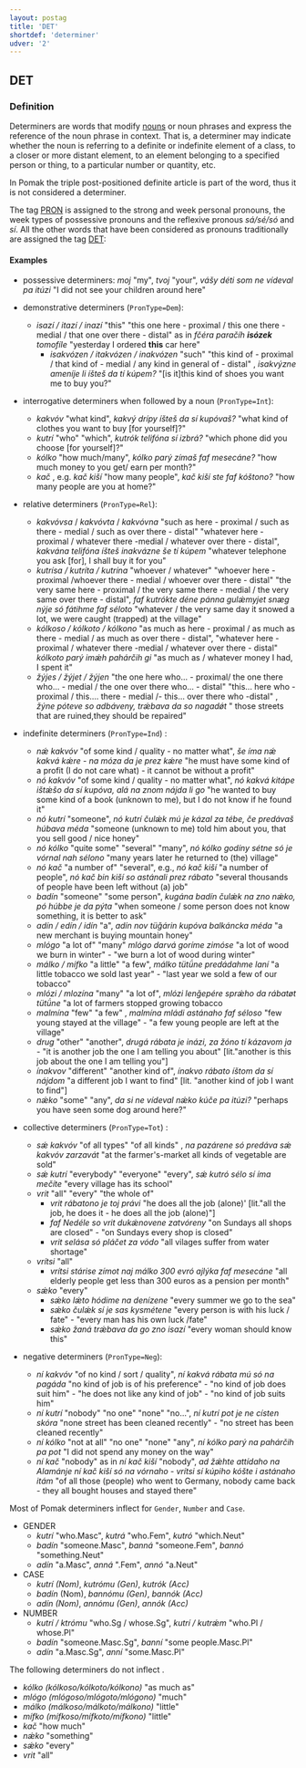 ```yaml
---
layout: postag
title: 'DET'
shortdef: 'determiner'
udver: '2'
---
```


## DET

### Definition

Determiners are words that modify [nouns](NOUN.md) or noun phrases and express the reference of the noun phrase in context. That is, 
a determiner may indicate whether the noun is referring to a definite or indefinite element of a class, to a closer or more distant element, 
to an element belonging to a specified person or thing, to a particular number or quantity, etc.

In Pomak the triple post-positioned definite article is part of the word, thus it is not considered a determiner.

The tag [PRON]() is assigned to the strong and week personal pronouns, the week types of possessive pronouns and the reflexive pronous
 _sá/sé/só_ and _sí_. All the other words that have been considered as pronouns traditionally are assigned the tag [DET](DET.md):

#### Examples

- possessive determiners: _moj_ "my", _tvoj_ "your", _vášy déti som ne vídeval pa itúzi_ "I did not see your children around here" 
- demonstrative determiners (`PronType=Dem`):

    - _isazí / itazí / inazí_ "this" "this one here - proximal / this one there -medial / that one over there - distal" as in _fčéra paračíh <b>isózek</b> tomofíle_ "yesterday I ordered <b>this</b> car here"
	    - _isakvózen / itakvózen / inakvózen_ "such" "this kind of - proximal / that kind of - medial / any kind in general of - distal" , _isakvýzne ameníje li íšteš da tí kúpem?_ "[is it]this kind of shoes you want me to buy you?" 
- interrogative determiners  when followed by a noun (`PronType=Int`):
    - _kakvóv_ "what kind", _kakvý drípy íšteš da sí kupóvaš?_ "what kind of clothes you want to buy [for yourself]?" 
    - _kutrí_ "who" "which", _kutrók telifóna sí izbrá?_ "which phone did you choose [for yourself]?" 
    - _kólko_ "how much/many", _kólko parý zímaš faf mesecáne?_ "how much money to you get/ earn per month?" 
    - _kač_ , e.g. _kač kiší_ "how many people", _kač kiší ste faf kóštono?_ "how many people are you at home?" 
- relative determiners (`PronType=Rel`):
    - _kakvóvsa_ / _kakvóvta_ / _kakvóvna_ "such as here - proximal / such as there - medial / such as over there - distal" "whatever here - proximal / whatever there -medial / whatever over there - distal", _kakvána telifóna íšteš inakvázne še tí kúpem_  "whatever telephone you ask [for], I shall buy it for you" 
    - _kutrísa / kutríta / kutrína_ "whoever / whatever" "whoever here - proximal /whoever there - medial / whoever over there - distal" "the very same here - proximal / the very same there - medial / the very same over there - distal", _faf kutrókte déne pánna gulǽmyjet snæg nýje só fátihme faf séloto_ "whatever / the very same day it snowed a lot, we were caught (trapped) at the village" 
    - _kólkoso / kólkoto / kólkono_ "as much as here - proximal / as much as there - medial / as much as over there - distal", "whatever here - proximal / whatever there -medial / whatever over there - distal" _kólkoto parý imǽh pahárčih gi_ "as much as / whatever money  I had, I spent it" 
    - _žýjes / žýjet / žýjen_ "the one here who... - proximal/ the one there who... - medial / the one over there who... - distal" "this... here who  - proximal / this.... there  - medial /- this... over there who -distal" , _žýne póteve so adbáveny, trǽbava da so nagadǿt_ " those streets that are ruined,they should be repaired" 
 
- indefinite determiners (`PronType=Ind`) :
    - _nǽ kakvóv_ "of some kind / quality - no matter what", _še íma nǽ kakvá kǽre - na móza da je prez kǽre_ "he must have some kind of a profit (I do not care what) - it cannot be without a profit" 
    - _nó kakvóv_ "of some kind / quality - no matter what", _nó kakvá kitápe ištǽšo da sí kupóva, alá na znom nájda li go_ "he wanted to buy some kind of a book (unknown to me), but I do not know if he found it" 
    - _nó kutrí_ "someone", _nó kutrí čulǽk mú je kázal za tébe, če predávaš húbava méda_ "someone (unknown to me) told him about you, that you sell good / nice honey"  
    - _nó kólko_ "quite some" "several" "many", _nó kólko godíny sétne só je vórnal nah sélono_ "many years later he returned to (the) village" 
    - _nó kač_ "a number of"  "several", e.g., _nó kač kiší_ "a number of people", _nó kač bin kiší so astánali prez rábato_ "several thousands of people have been left without (a) job" 
    - _badín_ "someone" "some person", _kugána badín čulǽk na zno nǽko, pó húbbe je da pýta_ "when someone / some person does not know something, it is better to ask" 
    - _adín / edín / idín_ "a", _adín nov tüǧárin kupóva balkáncka méda_ "a new merchant is buying mountain honey" 
    - _mlógo_ "a lot of" "many" _mlógo darvá goríme zimóse_ "a lot of wood we burn in winter" - "we burn a lot of wood during winter" 
    - _málko / mífko_ "a little" "a few", _málko tütǘne predádahme laní_ "a little tobacco we sold last year" - "last year we sold a few of our tobacco" 
    - _mlózi / mlozína_ "many" "a lot of", _mlózi lenǧepére sprǽho da rábatøt tütǘne_ "a lot of farmers stopped growing tobacco
    - _malmína_ "few" "a few" , _malmína mládi astánaho faf séloso_ "few young stayed at the village" - "a few young people are left at the village" 
    - _drug_ "other" "another", _drugá rábata je inázi, za žóno tí kázavom ja_ - "it is another job the one I am telling you about" [lit."another is this job about the one I am telling you"] 
    - _ínakvov_ "different" "another kind of", _ínakvo rábato íštom da sí nájdom_ "a different job I want to find" [lit. "another kind of job I want to find"] 
    - _nǽko_ "some" "any", _da si ne vídeval nǽko kúče pa itúzi?_ "perhaps you have seen some dog around here?" 

- collective determiners (`PronType=Tot`) :
    - _sǽ kakvóv_ "of all types" "of all kinds" , _na pazárene só predáva sǽ kakvóv zarzavát_ "at the farmer's-market all kinds of vegetable are sold" 
    - _sǽ kutrí_ "everybody" "everyone" "every", _sǽ kutró sélo sí íma mečíte_ "every village has its school" 
    - _vrit_ "all" "every" "the whole of" 
        * _vrit rábatono je toj právi_ "he does all the job (alone)' [lit."all the job, he does it - he does all the job (alone)"]
        * _faf Nedéle so vrit dukǽnovene zatvóreny_ "on Sundays all shops are closed" - "on Sundays every shop is closed" 
        * _vrit selása só pláčet za vódo_ "all vilages suffer from water shortage" 
    - _vrítsi_ "all"
        * _vrítsi stárise zímot naj málko 300 evró ajlýka faf mesecáne_ "all elderly people get less than 300 euros as a pension per month" 
    - _sǽko_  "every" 
        * _sǽko lǽto hódime na denízene_ "every summer we go to the sea" 
        * _sǽko čulǽk sí je sas kysmétene_ "every person is with his luck / fate" - "every man has his own luck /fate" 
        * _sǽko žaná trǽbava da go zno isazí_ "every woman should know this"  

- negative determiners (`PronType=Neg`):
    - _ní kakvóv_ "of no kind / sort / quality", _ní kakvá rábata mú só na pagáda_ "no kind of job is of his preference" - "no kind of job does suit him" - "he does not like any kind of job" - "no kind of job suits him" 
    - _ní kutrí_ "nobody" "no one" "none" "no...", _ní kutrí pot je ne císten skóra_ "none street has been cleaned recently" - "no street has been cleaned recently" 
    - _ní kólko_ "not at all" "no one" "none" "any", _ní kólko parý na pahárčih pa pot_ "I did not spend any money on the way" 
    - _ní kač_ "nobody" as in _ní kač kiší_ "nobody", _ad žǽhte attídaho na Alamánje ní kač kiší só na vórnaho - vrítsi sí kúpiho kóšte i astánaho itám_ "of all  those (people) who went to Germany, nobody came back - they all bought houses and stayed there" 


Most of Pomak determiners inflect for <code>Gender</code>, <code>Number</code> and <code>Case</code>. 

* GENDER
    * _kutrí_ "who.Masc", _kutrá_ "who.Fem", _kutró_ "which.Neut"
    * _badín_ "someone.Masc", _banná_ "someone.Fem", _bannó_ "something.Neut"
    * _adín_ "a.Masc", _anná_ ".Fem", _annó_ "a.Neut"
* CASE
    * _kutrí (Nom)_, _kutrómu (Gen)_, _kutrók (Acc)_
    * _badín_ (Nom), _bannómu (Gen)_, _bannók (Acc)_
    * _adín (Nom)_, _annómu (Gen)_, _annók (Acc)_
* NUMBER
    * _kutrí / ktrómu_ "who.Sg / whose.Sg", _kutrí / kutrǽm_ "who.Pl / whose.Pl"
    * _badín_ "someone.Masc.Sg", _banní_ "some people.Masc.Pl"
    * _adín_ "a.Masc.Sg", _anní_ "some.Masc.Pl"

The following determiners do not inflect .
* _kólko (kólkoso/kólkoto/kólkono)_ "as much as"
* _mlógo (mlógoso/mlógoto/mlógono)_ "much"
* _málko (málkoso/málkoto/málkono)_ "little"
* _mífko (mífkoso/mífkoto/mífkono)_ "little"
* _kač_ "how much"
* _nǽko_ "something"
* _sǽko_ "every"
* _vrit_ "all"
<!-- Interlanguage links updated Po 6. listopadu 2023, 21:41:24 CET -->

